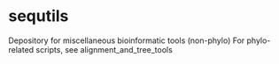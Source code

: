 # sequtils

Depository for miscellaneous bioinformatic tools (non-phylo)
For phylo-related scripts, see alignment_and_tree_tools
